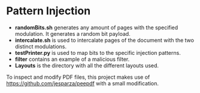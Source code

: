 # Pattern Injection

* **randomBits.sh** generates any amount of pages with the specified modulation. It generates a random bit payload.
* **intercalate.sh** is used to intercalate pages of the document with the two distinct modulations.
* **testPrinter.py** is used to map bits to the specific injection patterns.
* **filter** contains an example of a malicious filter.
* **Layouts** is the directory with all the different layouts used.

To inspect and modify PDF files, this project makes use of https://github.com/jesparza/peepdf with a small modification.
